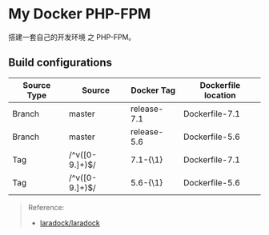 # My Docker PHP-FPM

搭建一套自己的开发环境 之 PHP-FPM。

## Build configurations

| Source Type | Source | Docker Tag | Dockerfile location |
| --- | --- | --- | --- |
| Branch | master | release-7.1 | Dockerfile-7.1 |
| Branch | master | release-5.6 | Dockerfile-5.6 |
| Tag | /^v([0-9.]+)$/ | 7.1-{\1} | Dockerfile-7.1 |
| Tag | /^v([0-9.]+)$/ | 5.6-{\1} | Dockerfile-5.6 |

> Reference:
> - [laradock/laradock](https://github.com/laradock/laradock)
